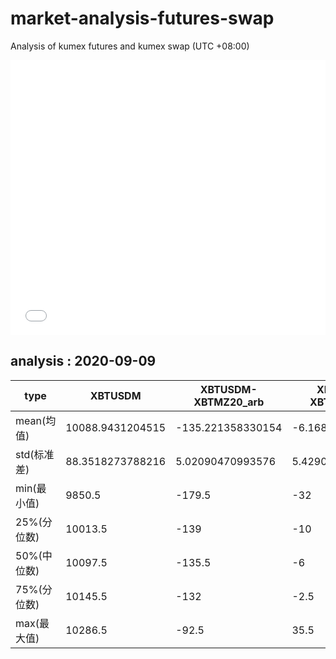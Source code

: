 # market-analysis-futures-swap
Analysis of kumex futures and kumex swap (UTC +08:00)

<iframe width="100%" height="440" src="./data.html" frameborder="no" border="0" scrolling="no"></iframe>

## analysis : 2020-09-09

type|XBTUSDM|XBTUSDM-XBTMZ20_arb|XBTUSDM-XBTMU20_arb|
---|---|---|---
mean(均值) | 10088.9431204515 | -135.221358330154 | -6.16804384821197
std(标准差) | 88.3518273788216 | 5.02090470993576 | 5.42900815321071
min(最小值) | 9850.5 | -179.5 | -32
25%(分位数) | 10013.5 | -139 | -10
50%(中位数) | 10097.5 | -135.5 | -6
75%(分位数) | 10145.5 | -132 | -2.5
max(最大值) | 10286.5 | -92.5 | 35.5
